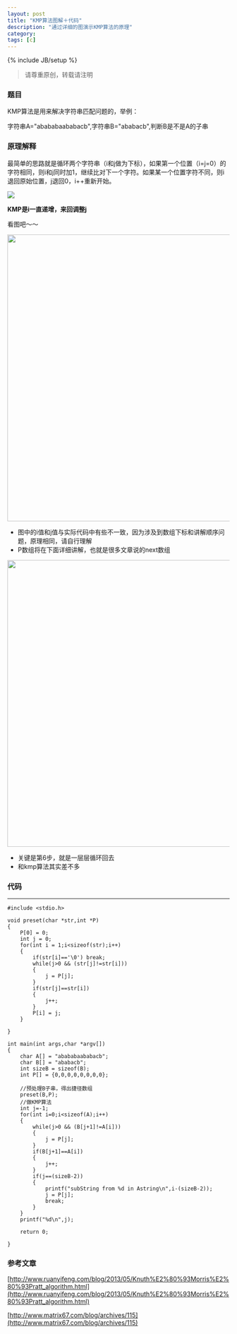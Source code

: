 ```yaml
---
layout: post
title: "KMP算法图解＋代码"
description: "通过详细的图演示KMP算法的原理"
category:
tags: [c]
---
```

{% include JB/setup %}     
> 请尊重原创，转载请注明

### 题目

KMP算法是用来解决字符串匹配问题的，举例：

字符串A="abababaababacb",字符串B="ababacb",判断B是不是A的子串


### 原理解释


最简单的思路就是循环两个字符串（i和j做为下标），如果第一个位置（i=j=0）的字符相同，则i和j同时加1，继续比对下一个字符。如果某一个位置字符不同，则i退回原始位置，j退回0，i++重新开始。


<img src="https://raw.githubusercontent.com/arkulo56/thought/master/images/datastruct/simpleChuan.png" />


**KMP是i一直递增，来回调整j**

看图吧～～

<img src="https://raw.githubusercontent.com/arkulo56/thought/master/images/kmp.png" width="650" />



* 图中的i值和j值与实际代码中有些不一致，因为涉及到数组下标和讲解顺序问题，原理相同，请自行理解
* P数组将在下面详细讲解，也就是很多文章说的next数组


<img src="https://raw.githubusercontent.com/arkulo56/thought/master/images/kmp_next.png" width="650" />

* 关键是第6步，就是一层层循环回去
* 和kmp算法其实差不多


### 代码

***

	#include <stdio.h>

	void preset(char *str,int *P)
	{
		P[0] = 0;
		int j = 0;
		for(int i = 1;i<sizeof(str);i++)
		{
			if(str[i]=='\0') break;
			while(j>0 && (str[j]!=str[i]))
			{
				j = P[j];
			}
			if(str[j]==str[i])
			{
				j++;
			}
			P[i] = j;
		}

	}

	int main(int args,char *argv[])
	{
		char A[] = "abababaababacb";
		char B[] = "ababacb";
		int sizeB = sizeof(B);
		int P[] = {0,0,0,0,0,0,0,0};

		//预处理B子串，得出捷径数组
		preset(B,P);
		//做KMP算法
		int j=-1;
		for(int i=0;i<sizeof(A);i++)
		{
			while(j>0 && (B[j+1]!=A[i]))
			{
				j = P[j];
			}
			if(B[j+1]==A[i])
			{
				j++;
			}
			if(j==(sizeB-2))
			{
				printf("subString from %d in Astring\n",i-(sizeB-2));
				j = P[j];
				break;
			}
		}
		printf("%d\n",j);

		return 0;

	}
	
	
### 参考文章

[http://www.ruanyifeng.com/blog/2013/05/Knuth%E2%80%93Morris%E2%80%93Pratt_algorithm.html](http://www.ruanyifeng.com/blog/2013/05/Knuth%E2%80%93Morris%E2%80%93Pratt_algorithm.html)

[http://www.matrix67.com/blog/archives/115](http://www.matrix67.com/blog/archives/115)

